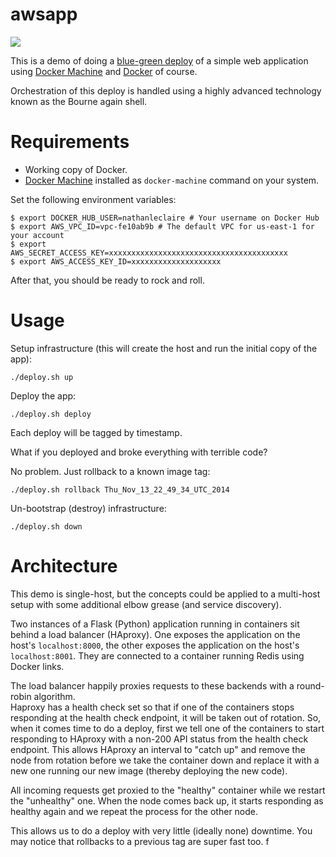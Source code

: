 # awsapp 

![](https://cloud.githubusercontent.com/assets/1476820/5850721/9fde0662-a1af-11e4-9615-3fa3b634bbab.png)

This is a demo of doing a [blue-green
deploy](http://martinfowler.com/bliki/BlueGreenDeployment.html) of a simple web
application using [Docker Machine](https://github.com/docker/machine) and
[Docker](https://github.com/docker/docker) of course.

Orchestration of this deploy is handled using a highly advanced technology known
as the Bourne again shell.

# Requirements

- Working copy of Docker.
- [Docker Machine](https://github.com/docker/machine) installed as `docker-machine` command on your system.

Set the following environment variables:

```
$ export DOCKER_HUB_USER=nathanleclaire # Your username on Docker Hub
$ export AWS_VPC_ID=vpc-fe10ab9b # The default VPC for us-east-1 for your account
$ export AWS_SECRET_ACCESS_KEY=xxxxxxxxxxxxxxxxxxxxxxxxxxxxxxxxxxxxxxxx
$ export AWS_ACCESS_KEY_ID=xxxxxxxxxxxxxxxxxxxx
```

After that, you should be ready to rock and roll.

# Usage

Setup infrastructure (this will create the host and run the initial copy of the
app):

``` 
./deploy.sh up 
```

Deploy the app:

``` 
./deploy.sh deploy 
```

Each deploy will be tagged by timestamp.

What if you deployed and broke everything with terrible code?

No problem.  Just rollback to a known image tag:

``` 
./deploy.sh rollback Thu_Nov_13_22_49_34_UTC_2014 
```

Un-bootstrap (destroy) infrastructure:

``` 
./deploy.sh down 
```

# Architecture

This demo is single-host, but the concepts could be applied to a multi-host
setup with some additional elbow grease (and service discovery).

Two instances of a Flask (Python) application running in containers sit behind a
load balancer (HAproxy).  One exposes the application on the host's
`localhost:8000`, the other exposes the application on the host's
`localhost:8001`.  They are connected to a container running Redis using Docker
links.  

The load balancer happily proxies requests to these backends with a round-robin algorithm.  
Haproxy has a health check set so that if one of the containers stops responding 
at the health check endpoint, it will be taken out of rotation.  So, when it
comes time to do a deploy, first we tell one of the containers to start
responding to HAproxy with a non-200 API status from the health check endpoint.
This allows HAproxy an interval to "catch up" and remove the node from rotation
before we take the container down and replace it with a new one running our new
image (thereby deploying the new code).

All incoming requests get proxied to the "healthy" container while we restart
the "unhealthy" one.  When the node comes back up, it starts responding as
healthy again and we repeat the process for the other node.

This allows us to do a deploy with very little (ideally none) downtime.  You may 
notice that rollbacks to a previous tag are super fast too.
f
